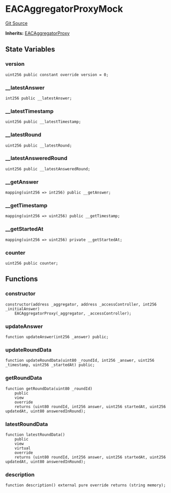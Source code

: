 # EACAggregatorProxyMock
[Git Source](https://github.com/larrythecucumber321/protocol/blob/0e60393685a4ae7994ac986273cdfa4cf9c069ed/contracts/plugins/mocks/EACAggregatorProxyMock.sol)

**Inherits:**
[EACAggregatorProxy](/tools/docgen/src/contracts/plugins/mocks/EACAggregatorProxyMock.sol/contract.EACAggregatorProxy.md)


## State Variables
### version

```solidity
uint256 public constant override version = 0;
```


### __latestAnswer

```solidity
int256 public __latestAnswer;
```


### __latestTimestamp

```solidity
uint256 public __latestTimestamp;
```


### __latestRound

```solidity
uint256 public __latestRound;
```


### __latestAnsweredRound

```solidity
uint256 public __latestAnsweredRound;
```


### __getAnswer

```solidity
mapping(uint256 => int256) public __getAnswer;
```


### __getTimestamp

```solidity
mapping(uint256 => uint256) public __getTimestamp;
```


### __getStartedAt

```solidity
mapping(uint256 => uint256) private __getStartedAt;
```


### counter

```solidity
uint256 public counter;
```


## Functions
### constructor


```solidity
constructor(address _aggregator, address _accessController, int256 _initialAnswer)
    EACAggregatorProxy(_aggregator, _accessController);
```

### updateAnswer


```solidity
function updateAnswer(int256 _answer) public;
```

### updateRoundData


```solidity
function updateRoundData(uint80 _roundId, int256 _answer, uint256 _timestamp, uint256 _startedAt) public;
```

### getRoundData


```solidity
function getRoundData(uint80 _roundId)
    public
    view
    override
    returns (uint80 roundId, int256 answer, uint256 startedAt, uint256 updatedAt, uint80 answeredInRound);
```

### latestRoundData


```solidity
function latestRoundData()
    public
    view
    virtual
    override
    returns (uint80 roundId, int256 answer, uint256 startedAt, uint256 updatedAt, uint80 answeredInRound);
```

### description


```solidity
function description() external pure override returns (string memory);
```

